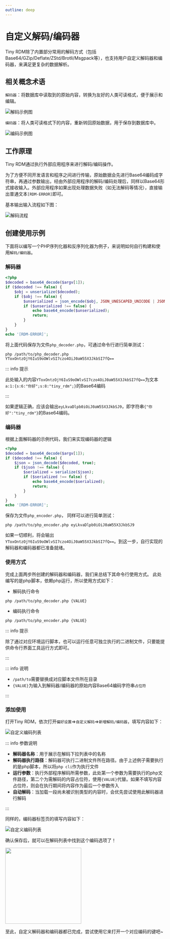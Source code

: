 ```yaml
---
outline: deep
---
```

# 自定义解码/编码器

Tiny RDM除了内置部分常用的解码方式（包括Base64/GZip/Deflate/ZStd/Brotli/Msgpack等），也支持用户自定义解码器和编码器，来满足更复杂的数据解析。

## 相关概念术语

`解码器`：将数据库中读取到的原始内容，转换为友好的人类可读格式，便于展示和编辑。

![解码示例图](images/decode_example.png)

`编码器`：将人类可读格式下的内容，重新转回原始数据，用于保存到数据库中。

![编码示例图](images/encode_example.png)

## 工作原理

Tiny RDM通过执行外部应用程序来进行解码/编码操作。

为了方便不同开发语言和程序之间进行传输，原始数据会先进行Base64编码成字符串，再通过参数输出，经由外部应用程序的解码/编码处理后，同样以Base64形式接收输入。外部应用程序如果出现处理数据失败（如无法解码等情况），直接输出普通文本`[RDM-ERROR]`即可。

基本输出输入流程如下图：

![解码流程](images/flow.png)

## 创建使用示例

下面将以编写一个PHP序列化器和反序列化器为例子，来说明如何自行构建和使用`解码/编码器`。

### 解码器

```php
<?php
$decoded = base64_decode($argv[1]);
if ($decoded !== false) {
    $obj = unserialize($decoded);
    if ($obj !== false) {
        $unserialized = json_encode($obj, JSON_UNESCAPED_UNICODE | JSON_UNESCAPED_SLASHES);
        if ($unserialized !== false) {
            echo base64_encode($unserialized);
            return;
        }
    }
}
echo '[RDM-ERROR]';
```

将上面代码保存为文件`php_decoder.php`，可通过命令行进行简单测试：

```shell
php /path/to/php_decoder.php YToxOntzOjY6IuS9oOWlvSI7czo4OiJ0aW55X3JkbSI7fQ==
```
::: info 提示

此处输入的内容`YToxOntzOjY6IuS9oOWlvSI7czo4OiJ0aW55X3JkbSI7fQ==`为文本`a:1:{s:6:"你好";s:8:"tiny_rdm";}`的Base64编码

:::

如果逻辑正确，应该会输出`eyLkvaDlpb0iOiJ0aW55X3JkbSJ9`，即字符串`{"你好":"tiny_rdm"}`的Base64编码。

### 编码器

根据上面解码器的示例代码，我们来实现编码器的逻辑

```php
<?php
$decoded = base64_decode($argv[1]);
if ($decoded !== false) {
    $json = json_decode($decoded, true);
    if ($json !== false) {
        $serialized = serialize($json);
        if ($serialized !== false) {
            echo base64_encode($serialized);
            return;
        }
    }
}
echo '[RDM-ERROR]';
```

保存为文件`php_encoder.php`， 同样可以进行简单测试：

```shell
php /path/to/php_encoder.php eyLkvaDlpb0iOiJ0aW55X3JkbSJ9
```

如果一切顺利，将会输出`YToxOntzOjY6IuS9oOWlvSI7czo4OiJ0aW55X3JkbSI7fQ==`。到这一步，自行实现的解码器和编码器都已准备就绪。

### 使用方式

完成上面两步所创建的解码器和编码器，我们来总结下其命令行使用方式。 此处编写的是php脚本，依赖php运行，所以使用方式如下：

- 解码执行命令

```shell
php /path/to/php_decoder.php {VALUE}
```

- 编码执行命令

```shell
php /path/to/php_encoder.php {VALUE}
```

::: info 提示

除了通过对应环境运行脚本，也可以运行任意可独立执行的二进制文件，只要能提供命令行界面工具运行方式即可。

:::

::: info 说明

- `/path/to`需要替换成对应脚本文件所在目录
- `{VALUE}`为输入到解码器/编码器的原始内容Base64编码字符串`占位符`

:::

### 添加使用

打开Tiny RDM，依次打开`偏好设置`=>`自定义解码`=>`新增解码/编码器`，填写内容如下：

![自定义编码列表](images/add_decoder.png)

::: info 参数说明

- **解码器名称**：用于展示在解码下拉列表中的名称
- **解码器执行路径**：解码器可执行二进制文件所在路径。由于上述例子需要执行的是php脚本，所以将`php cli`作为执行文件
- **运行参数**：执行外部程序解码所需参数，此处第一个参数为需要执行的php文件路径，第二个为需解码的内容占位符，使用`{VALUE}`代替。如果不填写内容占位符，则会在执行期间将内容作为最后一个参数传入
- **自动解码**：当加载一段尚未被识别类型的内容时，会优先尝试使用此解码器进行解码

:::

同样的，编码器标签页的填写内容如下：

![自定义编码列表](images/add_encoder.png)

确认保存后，就可以在解码列表中找到这个编码选项了！

<img src="./images/decode_list.png" width="240">

至此，自定义解码器和编码器都已完成，尝试使用它来打开一个对应编码的键吧~



